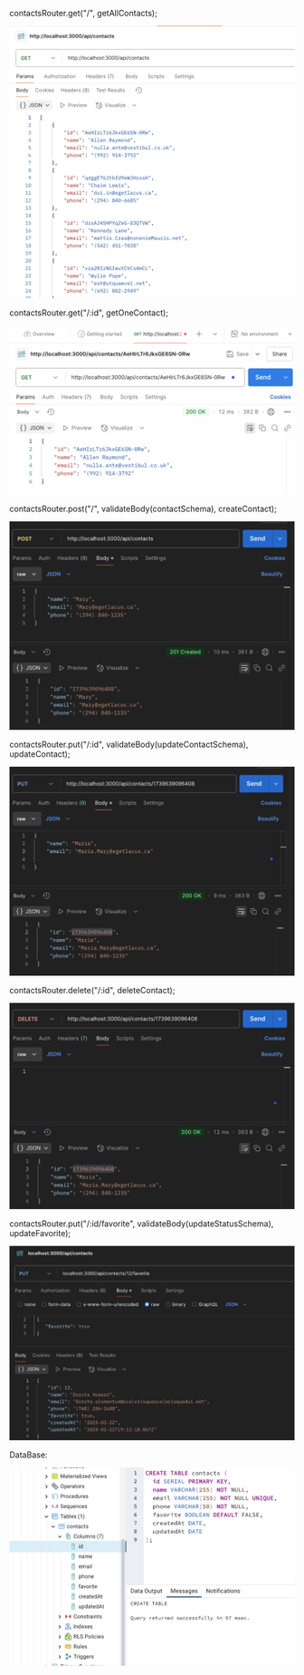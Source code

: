 
contactsRouter.get("/", getAllContacts);

![alt text](img/image.png)


contactsRouter.get("/:id", getOneContact);

![alt text](img/image-1.png)


contactsRouter.post("/", validateBody(contactSchema), createContact);

![alt text](img/image-3.png)


contactsRouter.put("/:id", validateBody(updateContactSchema), updateContact);

![alt text](img/image-4.png)


contactsRouter.delete("/:id", deleteContact);

![alt text](img/image-5.png)


contactsRouter.put("/:id/favorite", validateBody(updateStatusSchema), updateFavorite);

![alt text](img/image-7.png)


DataBase:

![alt text](img/image-6.png)
